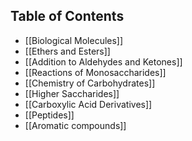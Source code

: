 ## Table of Contents
- [[Biological Molecules]]
- [[Ethers and Esters]]
- [[Addition to Aldehydes and Ketones]]
- [[Reactions of Monosaccharides]]
- [[Chemistry of Carbohydrates]]
- [[Higher Saccharides]]
- [[Carboxylic Acid Derivatives]]
- [[Peptides]]
- [[Aromatic compounds]]